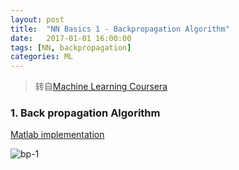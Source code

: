 ```yaml
---
layout: post
title:  "NN Basics 1 - Backpropagation Algorithm"
date:   2017-01-01 16:00:00
tags: [NN, backpropagation]
categories: ML
---
```


> 转自[Machine Learning Coursera](https://www.coursera.org/learn/machine-learning/resources/EcbzQ)

### 1. Back propagation Algorithm
[Matlab implementation](https://github.com/wykvictor/ML-Coursera-Stanfard/blob/master/machine-learning-ex4/ex4/nnCostFunction.m)

![bp-1](http://7xno5y.com1.z0.glb.clouddn.com/bp-1.jpg)
